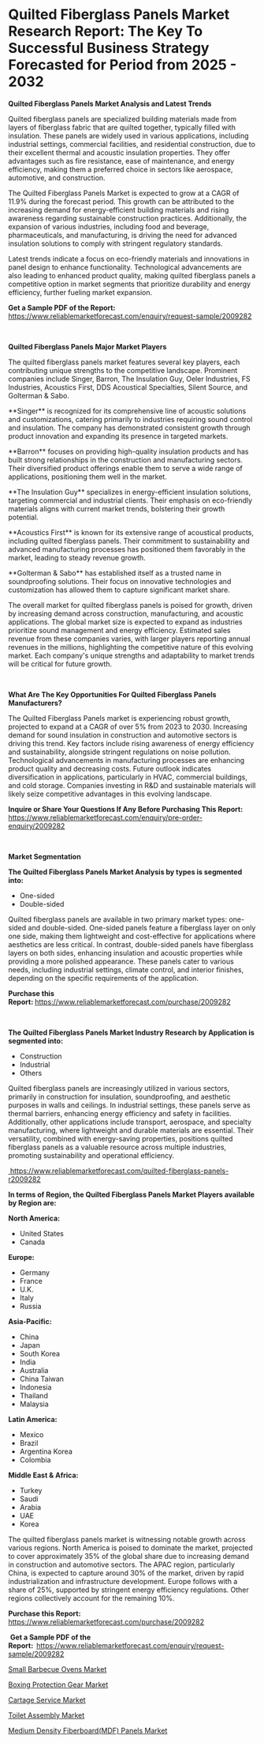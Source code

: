 <p><h1>Quilted Fiberglass Panels Market Research Report: The Key To Successful Business Strategy Forecasted for Period from 2025 - 2032</h1></p><p><strong>Quilted Fiberglass Panels Market Analysis and Latest Trends</strong></p>
<p><p>Quilted fiberglass panels are specialized building materials made from layers of fiberglass fabric that are quilted together, typically filled with insulation. These panels are widely used in various applications, including industrial settings, commercial facilities, and residential construction, due to their excellent thermal and acoustic insulation properties. They offer advantages such as fire resistance, ease of maintenance, and energy efficiency, making them a preferred choice in sectors like aerospace, automotive, and construction.</p><p>The Quilted Fiberglass Panels Market is expected to grow at a CAGR of 11.9% during the forecast period. This growth can be attributed to the increasing demand for energy-efficient building materials and rising awareness regarding sustainable construction practices. Additionally, the expansion of various industries, including food and beverage, pharmaceuticals, and manufacturing, is driving the need for advanced insulation solutions to comply with stringent regulatory standards. </p><p>Latest trends indicate a focus on eco-friendly materials and innovations in panel design to enhance functionality. Technological advancements are also leading to enhanced product quality, making quilted fiberglass panels a competitive option in market segments that prioritize durability and energy efficiency, further fueling market expansion.</p></p>
<p><strong>Get a Sample PDF of the Report:&nbsp;</strong> <a href="https://www.reliablemarketforecast.com/enquiry/request-sample/2009282?utm_campaign=1875&utm_medium=2&utm_source=Github&utm_content=ia&utm_term=30012025&utm_id=quilted-fiberglass-panels">https://www.reliablemarketforecast.com/enquiry/request-sample/2009282</a></p>
<p>&nbsp;</p>
<p><strong>Quilted Fiberglass Panels Major Market Players</strong></p>
<p><p>The quilted fiberglass panels market features several key players, each contributing unique strengths to the competitive landscape. Prominent companies include Singer, Barron, The Insulation Guy, Oeler Industries, FS Industries, Acoustics First, DDS Acoustical Specialties, Silent Source, and Golterman & Sabo.</p><p>**Singer** is recognized for its comprehensive line of acoustic solutions and customizations, catering primarily to industries requiring sound control and insulation. The company has demonstrated consistent growth through product innovation and expanding its presence in targeted markets.</p><p>**Barron** focuses on providing high-quality insulation products and has built strong relationships in the construction and manufacturing sectors. Their diversified product offerings enable them to serve a wide range of applications, positioning them well in the market.</p><p>**The Insulation Guy** specializes in energy-efficient insulation solutions, targeting commercial and industrial clients. Their emphasis on eco-friendly materials aligns with current market trends, bolstering their growth potential.</p><p>**Acoustics First** is known for its extensive range of acoustical products, including quilted fiberglass panels. Their commitment to sustainability and advanced manufacturing processes has positioned them favorably in the market, leading to steady revenue growth.</p><p>**Golterman & Sabo** has established itself as a trusted name in soundproofing solutions. Their focus on innovative technologies and customization has allowed them to capture significant market share.</p><p>The overall market for quilted fiberglass panels is poised for growth, driven by increasing demand across construction, manufacturing, and acoustic applications. The global market size is expected to expand as industries prioritize sound management and energy efficiency. Estimated sales revenue from these companies varies, with larger players reporting annual revenues in the millions, highlighting the competitive nature of this evolving market. Each company's unique strengths and adaptability to market trends will be critical for future growth.</p></p>
<p>&nbsp;</p>
<p><strong>What Are The Key Opportunities For Quilted Fiberglass Panels Manufacturers?</strong></p>
<p><p>The Quilted Fiberglass Panels market is experiencing robust growth, projected to expand at a CAGR of over 5% from 2023 to 2030. Increasing demand for sound insulation in construction and automotive sectors is driving this trend. Key factors include rising awareness of energy efficiency and sustainability, alongside stringent regulations on noise pollution. Technological advancements in manufacturing processes are enhancing product quality and decreasing costs. Future outlook indicates diversification in applications, particularly in HVAC, commercial buildings, and cold storage. Companies investing in R&D and sustainable materials will likely seize competitive advantages in this evolving landscape.</p></p>
<p><strong>Inquire or Share Your Questions If Any Before Purchasing This Report:</strong> <a href="https://www.reliablemarketforecast.com/enquiry/pre-order-enquiry/2009282?utm_campaign=1875&utm_medium=2&utm_source=Github&utm_content=ia&utm_term=30012025&utm_id=quilted-fiberglass-panels">https://www.reliablemarketforecast.com/enquiry/pre-order-enquiry/2009282</a></p>
<p>&nbsp;</p>
<p><strong>Market Segmentation</strong></p>
<p><strong>The Quilted Fiberglass Panels Market Analysis by types is segmented into:</strong></p>
<p><ul><li>One-sided</li><li>Double-sided</li></ul></p>
<p><p>Quilted fiberglass panels are available in two primary market types: one-sided and double-sided. One-sided panels feature a fiberglass layer on only one side, making them lightweight and cost-effective for applications where aesthetics are less critical. In contrast, double-sided panels have fiberglass layers on both sides, enhancing insulation and acoustic properties while providing a more polished appearance. These panels cater to various needs, including industrial settings, climate control, and interior finishes, depending on the specific requirements of the application.</p></p>
<p><strong>Purchase this Report:&nbsp;</strong><a href="https://www.reliablemarketforecast.com/purchase/2009282?utm_campaign=1875&utm_medium=2&utm_source=Github&utm_content=ia&utm_term=30012025&utm_id=quilted-fiberglass-panels">https://www.reliablemarketforecast.com/purchase/2009282</a></p>
<p>&nbsp;</p>
<p><strong>The Quilted Fiberglass Panels Market Industry Research by Application is segmented into:</strong></p>
<p><ul><li>Construction</li><li>Industrial</li><li>Others</li></ul></p>
<p><p>Quilted fiberglass panels are increasingly utilized in various sectors, primarily in construction for insulation, soundproofing, and aesthetic purposes in walls and ceilings. In industrial settings, these panels serve as thermal barriers, enhancing energy efficiency and safety in facilities. Additionally, other applications include transport, aerospace, and specialty manufacturing, where lightweight and durable materials are essential. Their versatility, combined with energy-saving properties, positions quilted fiberglass panels as a valuable resource across multiple industries, promoting sustainability and operational efficiency.</p></p>
<p><a href="https://www.reliablemarketforecast.com/quilted-fiberglass-panels-r2009282?utm_campaign=1875&utm_medium=2&utm_source=Github&utm_content=ia&utm_term=30012025&utm_id=quilted-fiberglass-panels">&nbsp;https://www.reliablemarketforecast.com/quilted-fiberglass-panels-r2009282</a></p>
<p><strong>In terms of Region, the Quilted Fiberglass Panels Market Players available by Region are:</strong></p>
<p>
    <p> <strong> North America: </strong>
        <ul>
            <li>United States</li>
            <li>Canada</li>
        </ul>
        </p> 
    <p> <strong> Europe: </strong>
        <ul>
            <li>Germany</li>
            <li>France</li>
            <li>U.K.</li>
            <li>Italy</li>
            <li>Russia</li>
        </ul>
        </p> 
    <p> <strong> Asia-Pacific: </strong>
        <ul>
            <li>China</li>
            <li>Japan</li>
            <li>South Korea</li>
            <li>India</li>
            <li>Australia</li>
            <li>China Taiwan</li>
            <li>Indonesia</li>
            <li>Thailand</li>
            <li>Malaysia</li>
        </ul>
        </p> 
    <p> <strong> Latin America: </strong>
        <ul>
            <li>Mexico</li>
            <li>Brazil</li>
            <li>Argentina Korea</li>
            <li>Colombia</li>
        </ul>
        </p> 
    <p> <strong> Middle East & Africa: </strong>
        <ul>
            <li>Turkey</li>
            <li>Saudi</li>
            <li>Arabia</li>
            <li>UAE</li>
            <li>Korea</li>
        </ul>
    </p>
    </p>
<p><p>The quilted fiberglass panels market is witnessing notable growth across various regions. North America is poised to dominate the market, projected to cover approximately 35% of the global share due to increasing demand in construction and automotive sectors. The APAC region, particularly China, is expected to capture around 30% of the market, driven by rapid industrialization and infrastructure development. Europe follows with a share of 25%, supported by stringent energy efficiency regulations. Other regions collectively account for the remaining 10%.</p></p>
<p><strong>Purchase this Report: </strong><a href="https://www.reliablemarketforecast.com/purchase/2009282?utm_campaign=1875&utm_medium=2&utm_source=Github&utm_content=ia&utm_term=30012025&utm_id=quilted-fiberglass-panels">https://www.reliablemarketforecast.com/purchase/2009282</a></p>
<p>&nbsp;<strong>Get a Sample PDF of the Report:&nbsp;&nbsp;</strong><a href="https://www.reliablemarketforecast.com/enquiry/request-sample/2009282?utm_campaign=1875&utm_medium=2&utm_source=Github&utm_content=ia&utm_term=30012025&utm_id=quilted-fiberglass-panels">https://www.reliablemarketforecast.com/enquiry/request-sample/2009282</a></p>
<p><strong></strong></p>
<p><p><a href="https://www.linkedin.com/pulse/unpacking-small-barbecue-ovens-market-growth-whats-behind-6-qtjic?utm_campaign=1875&utm_medium=2&utm_source=Github&utm_content=ia&utm_term=30012025&utm_id=quilted-fiberglass-panels">Small Barbecue Ovens Market</a></p><p><a href="https://www.linkedin.com/pulse/comprehensive-boxing-protection-gear-market-report-2025-2032-wpi4e?utm_campaign=1875&utm_medium=2&utm_source=Github&utm_content=ia&utm_term=30012025&utm_id=quilted-fiberglass-panels">Boxing Protection Gear Market</a></p><p><a href="https://www.linkedin.com/pulse/market-size-growth-cartage-service-markrt-upcoming-years-5gpne?utm_campaign=1875&utm_medium=2&utm_source=Github&utm_content=ia&utm_term=30012025&utm_id=quilted-fiberglass-panels">Cartage Service Market</a></p><p><a href="https://www.linkedin.com/pulse/toilet-assembly-market-research-report-pertinent-information-uiawe?utm_campaign=1875&utm_medium=2&utm_source=Github&utm_content=ia&utm_term=30012025&utm_id=quilted-fiberglass-panels">Toilet Assembly Market</a></p><p><a href="https://www.linkedin.com/pulse/key-trends-fueling-medium-density-fiberboardmdf-panels-flxee?utm_campaign=1875&utm_medium=2&utm_source=Github&utm_content=ia&utm_term=30012025&utm_id=quilted-fiberglass-panels">Medium Density Fiberboard(MDF) Panels Market</a></p></p>